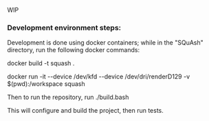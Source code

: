 WIP

### Development environment steps:

Development is done using docker containers; while in the "SQuAsh" directory, run the following docker commands:

docker build -t squash .

docker run -it --device /dev/kfd --device /dev/dri/renderD129 -v $(pwd):/workspace squash

Then to run the repository, run ./build.bash

This will configure and build the project, then run tests.

